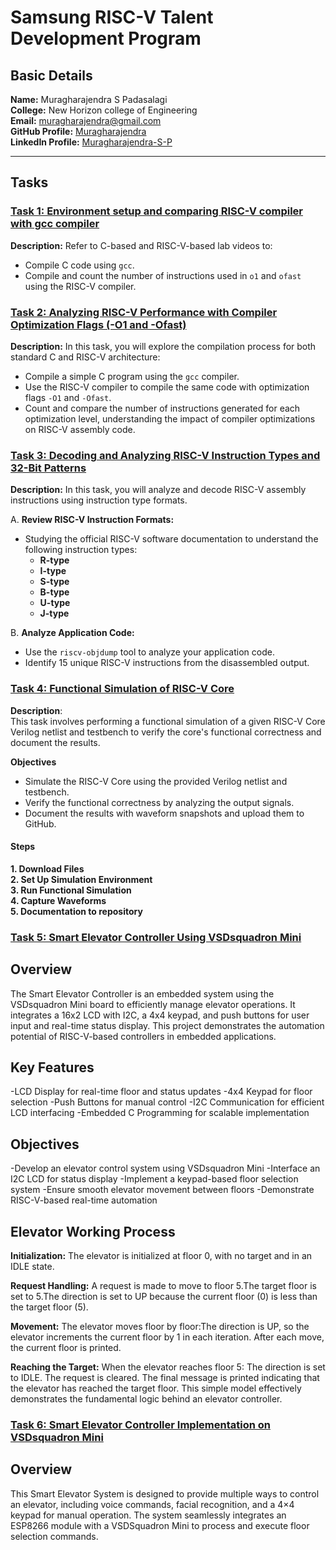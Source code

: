 # Samsung RISC-V Talent Development Program

## Basic Details 

**Name:**  Muragharajendra S Padasalagi  
**College:** New Horizon college of Engineering  
**Email:** muragharajendra@gmail.com  
**GitHub Profile:** [Muragharajendra](https://github.com/Murghu)  
**LinkedIn Profile:** [Muragharajendra-S-P](https://www.linkedin.com/in/muragharajendra-s-p-230694278/)  

----

## Tasks

### [Task 1: Environment setup and comparing RISC-V compiler with gcc compiler](https://github.com/Murghu/samsung-riscv/tree/main/Task%201)
**Description:** Refer to C-based and RISC-V-based lab videos to:

- Compile C code using `gcc`.
- Compile and count the number of instructions used in `o1` and `ofast` using the RISC-V compiler.

### [Task 2: Analyzing RISC-V Performance with Compiler Optimization Flags (-O1 and -Ofast)](https://github.com/Murghu/samsung-riscv/tree/main/Task%202)
**Description:** In this task, you will explore the compilation process for both standard C and RISC-V architecture:

- Compile a simple C program using the `gcc` compiler.
- Use the RISC-V compiler to compile the same code with optimization flags `-O1` and `-Ofast`.
- Count and compare the number of instructions generated for each optimization level, understanding the impact of compiler optimizations on RISC-V assembly code.

### [Task 3: Decoding and Analyzing RISC-V Instruction Types and 32-Bit Patterns](https://github.com/Murghu/samsung-riscv/tree/main/Task%203)  
**Description:** In this task, you will analyze and decode RISC-V assembly instructions using instruction type formats.

A. **Review RISC-V Instruction Formats:**  
   - Studying the official RISC-V software documentation to understand the following instruction types:  
     - **R-type**  
     - **I-type**  
     - **S-type**  
     - **B-type**  
     - **U-type**  
     - **J-type**  

B. **Analyze Application Code:**  
   - Use the `riscv-objdump` tool to analyze your application code.  
   - Identify 15 unique RISC-V instructions from the disassembled output.

### [Task 4: Functional Simulation of RISC-V Core](https://github.com/Murghu/samsung-riscv/tree/main/Task%204) 

**Description**:  
This task involves performing a functional simulation of a given RISC-V Core Verilog netlist and testbench to verify the core's functional correctness and document the results.

 **Objectives**  
- Simulate the RISC-V Core using the provided Verilog netlist and testbench.  
- Verify the functional correctness by analyzing the output signals.  
- Document the results with waveform snapshots and upload them to GitHub.  

#### Steps  

 **1. Download Files**  
 **2. Set Up Simulation Environment**  
 **3. Run Functional Simulation**  
 **4. Capture Waveforms**  
**5. Documentation to repository**  

###  [Task 5: Smart Elevator Controller Using VSDsquadron Mini](https://github.com/Murghu/samsung-riscv/tree/main/Task%205) 

## Overview
The Smart Elevator Controller is an embedded system using the VSDsquadron Mini board to efficiently manage elevator operations. It integrates a 16x2 LCD with I2C, a 4x4 keypad, and push buttons for user input and real-time status display. This project demonstrates the automation potential of RISC-V-based controllers in embedded applications.

## Key Features
-LCD Display for real-time floor and status updates
-4x4 Keypad for floor selection
-Push Buttons for manual control
-I2C Communication for efficient LCD interfacing
-Embedded C Programming for scalable implementation

## Objectives
-Develop an elevator control system using VSDsquadron Mini
-Interface an I2C LCD for status display
-Implement a keypad-based floor selection system
-Ensure smooth elevator movement between floors
-Demonstrate RISC-V-based real-time automation

## Elevator Working Process

**Initialization:** The elevator is initialized at floor 0, with no target and in an IDLE state.

**Request Handling:** A request is made to move to floor 5.The target floor is set to 5.The direction is set to UP because the current floor (0) is less than the target floor (5).

**Movement:**  The elevator moves floor by floor:The direction is UP, so the elevator increments the current floor by 1 in each iteration.
After each move, the current floor is printed.

**Reaching the Target:** When the elevator reaches floor 5:
The direction is set to IDLE.
The request is cleared.
The final message is printed indicating that the elevator has reached the target floor.
This simple model effectively demonstrates the fundamental logic behind an elevator controller.

###  [Task 6: Smart Elevator Controller Implementation on VSDsquadron Mini](https://github.com/Murghu/samsung-riscv/tree/main/Task%206)


## Overview
This Smart Elevator System is designed to provide multiple ways to control an elevator, including voice commands, facial recognition, and a 4×4 keypad for manual operation. The system seamlessly integrates an ESP8266 module with a VSDSquadron Mini to process and execute floor selection commands.


